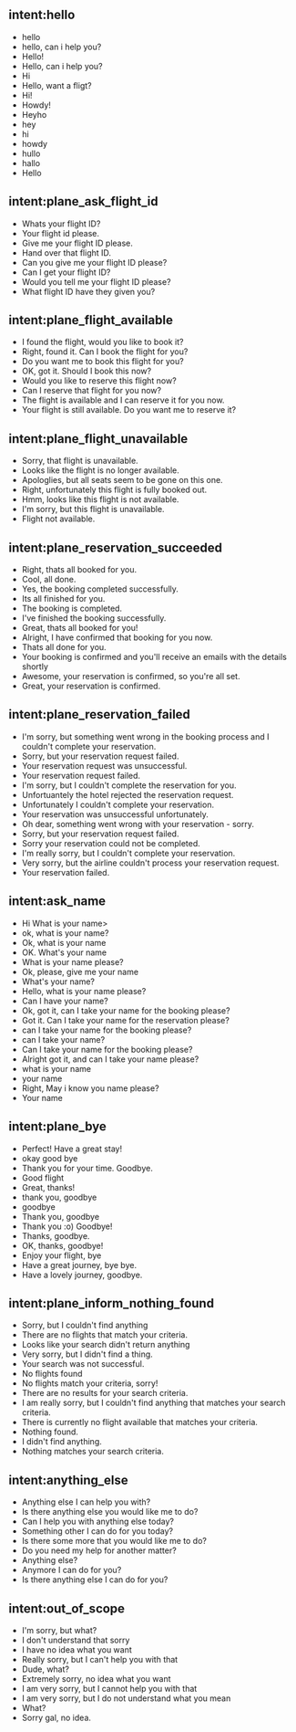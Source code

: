 ## intent:hello
- hello
- hello, can i help you?
- Hello!
- Hello, can i help you?
- Hi
- Hello, want a fligt?
- Hi!
- Howdy!
- Heyho
- hey
- hi
- howdy
- hullo
- hallo
- Hello

## intent:plane_ask_flight_id
- Whats your flight ID?
- Your flight id please.
- Give me your flight ID please.
- Hand over that flight ID.
- Can you give me your flight ID please?
- Can I get your flight ID?
- Would you tell me your flight ID please?
- What flight ID have they given you?

## intent:plane_flight_available
- I found the flight, would you like to book it?
- Right, found it. Can I book the flight for you?
- Do you want me to book this flight for you?
- OK, got it. Should I book this now?
- Would you like to reserve this flight now?
- Can I reserve that flight for you now?
- The flight is available and I can reserve it for you now.
- Your flight is still available. Do you want me to reserve it?

## intent:plane_flight_unavailable
- Sorry, that flight is unavailable.
- Looks like the flight is no longer available.
- Apologlies, but all seats seem to be gone on this one.
- Right, unfortunately this flight is fully booked out.
- Hmm, looks like this flight is not available.
- I'm sorry, but this flight is unavailable.
- Flight not available.

## intent:plane_reservation_succeeded
- Right, thats all booked for you.
- Cool, all done.
- Yes, the booking completed successfully.
- Its all finished for you.
- The booking is completed.
- I've finished the booking successfully.
- Great, thats all booked for you!
- Alright, I have confirmed that booking for you now.
- Thats all done for you.
- Your booking is confirmed and you'll receive an emails with the details shortly
- Awesome, your reservation is confirmed, so you're all set.
- Great, your reservation is confirmed.

## intent:plane_reservation_failed
- I'm sorry, but something went wrong in the booking process and I couldn't complete your reservation.
- Sorry, but your reservation request failed.
- Your reservation request was unsuccessful.
- Your reservation request failed.
- I'm sorry, but I couldn't complete the reservation for you.
- Unfortuantely the hotel rejected the reservation request.
- Unfortunately I couldn't complete your reservation.
- Your reservation was unsuccessful unfortunately.
- Oh dear, something went wrong with your reservation - sorry.
- Sorry, but your reservation request failed.
- Sorry your reservation could not be completed.
- I'm really sorry, but I couldn't complete your reservation.
- Very sorry, but the airline couldn't process your reservation request.
- Your reservation failed.

## intent:ask_name
- Hi What is your name>
- ok, what is your name?
- Ok, what is your name
- OK. What's your name 
- What is your name please?
- Ok, please, give me your name
- What's your name?
- Hello, what is your name please?
- Can I have your name?
- Ok, got it, can I take your name for the booking please?
- Got it. Can I take your name for the reservation please?
- can I take your name for the booking please?
- can I take your name?
- Can I take your name for the booking please?
- Alright got it, and can I take your name please?
- what is your name
- your name
- Right, May i know you name please?
- Your name

## intent:plane_bye
- Perfect! Have a great stay!
- okay good bye
- Thank you for your time. Goodbye.
- Good flight
- Great, thanks!
- thank you, goodbye
- goodbye
- Thank you, goodbye
- Thank you :o) Goodbye!
- Thanks, goodbye.
- OK, thanks, goodbye!
- Enjoy your flight, bye
- Have a great journey, bye bye.
- Have a lovely journey, goodbye.

## intent:plane_inform_nothing_found
- Sorry, but I couldn't find anything
- There are no flights that match your criteria.
- Looks like your search didn't return anything
- Very sorry, but I didn't find a thing.
- Your search was not successful.
- No flights found
- No flights match your criteria, sorry!
- There are no results for your search criteria.
- I am really sorry, but I couldn't find anything that matches your search criteria.
- There is currently no flight available that matches your criteria.
- Nothing found.
- I didn't find anything.
- Nothing matches your search criteria.

## intent:anything_else
- Anything else I can help you with?
- Is there anything else you would like me to do?
- Can I help you with anything else today?
- Something other I can do for you today?
- Is there some more that you would like me to do?
- Do you need my help for another matter?
- Anything else?
- Anymore I can do for you?
- Is there anything else I can do for you?

## intent:out_of_scope
- I'm sorry, but what?
- I don't understand that sorry
- I have no idea what you want
- Really sorry, but I can't help you with that
- Dude, what?
- Extremely sorry, no idea what you want
- I am very sorry, but I cannot help you with that
- I am very sorry, but I do not understand what you mean
- What?
- Sorry gal, no idea.
